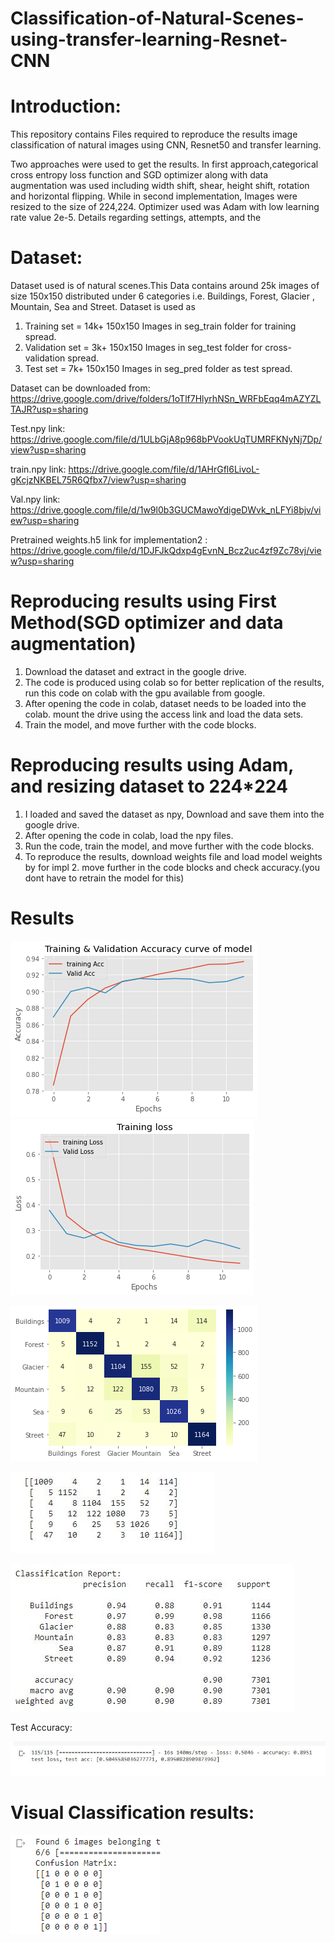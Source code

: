 # Classification-of-Natural-Scenes-using-transfer-learning-Resnet-CNN
# Introduction:
  This repository contains Files required to reproduce the results image classification of natural images using CNN, Resnet50 and transfer learning.

Two approaches were used to get the results. In first approach,categorical cross entropy loss function and SGD optimizer along with data augmentation was used including width shift, shear, height shift, rotation and horizontal flipping. While in second implementation, Images were resized to the size of 224,224. Optimizer used was Adam with low learning rate value 2e-5. Details regarding settings, attempts, and the 
# Dataset:
   Dataset used is of natural scenes.This Data contains around 25k images of size 150x150 distributed under 6 categories
   i.e. Buildings, Forest, Glacier , Mountain, Sea and Street. Dataset is used as
  1. Training set = 14k+ 150x150 Images in seg_train folder for training spread.
  2. Validation set = 3k+ 150x150 Images in seg_test folder for cross-validation spread.
  3. Test set = 7k+ 150x150 Images in seg_pred folder as test spread.
  
Dataset can be downloaded from: https://drive.google.com/drive/folders/1oTlf7HlyrhNSn_WRFbEqq4mAZYZLTAJR?usp=sharing


Test.npy link: https://drive.google.com/file/d/1ULbGjA8p968bPVookUqTUMRFKNyNj7Dp/view?usp=sharing

train.npy link: https://drive.google.com/file/d/1AHrGfl6LivoL-gKcjzNKBEL75R6Qfbx7/view?usp=sharing

Val.npy link:  https://drive.google.com/file/d/1w9l0b3GUCMawoYdigeDWvk_nLFYi8bjv/view?usp=sharing

Pretrained weights.h5 link for implementation2 : https://drive.google.com/file/d/1DJFJkQdxp4gEvnN_Bcz2uc4zf9Zc78vj/view?usp=sharing
# Reproducing results using First Method(SGD optimizer and data augmentation)
  1. Download the dataset and extract in the google drive.
  2. The code is produced using colab so for better replication of the results, run this code on colab with the gpu available from google.
  3. After opening the code in colab, dataset needs to be loaded into the colab. mount the drive using the access link and load the data sets.
  4. Train the model, and move further with the code blocks.
 # Reproducing results using Adam, and resizing dataset to 224*224
  1. I loaded and saved the dataset as npy, Download and save them into the google drive.
  3. After opening the code in colab, load the npy files.
  4. Run the code, train the model, and move further with the code blocks.
  5. To reproduce the results, download weights file and load model weights by for impl 2. move further in the code blocks and check accuracy.(you dont have to retrain the model for this)
  
# Results
![](Results/acc_f.png)
![](Results/los_f.png)


![](Results/heatmapf.png)

![](Results/com_mat_f.JPG)

![](Results/class_rep_f.JPG)

Test Accuracy:

![](Results/testaccf.JPG)

# Visual Classification results:

![](Results/CLASSREP.png)
